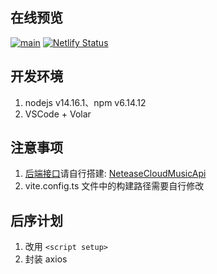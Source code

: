 ## 在线预览
[![main](https://github.com/Music-XT/MusicApp/actions/workflows/gh-pages.yml/badge.svg?branch=main)](https://music-xt.github.io/MusicApp)
[![Netlify Status](https://api.netlify.com/api/v1/badges/86d022ba-0a44-42d1-9b96-9afa5dd730db/deploy-status)](https://dev-music-xt.netlify.app)


## 开发环境
1. nodejs v14.16.1、npm v6.14.12
2. VSCode + Volar


## 注意事项
1. [后端接口](./.env#L1)请自行搭建: [NeteaseCloudMusicApi](https://github.com/Binaryify/NeteaseCloudMusicApi)
2. vite.config.ts 文件中的构建路径需要自行修改


## 后序计划
1. 改用 ```<script setup>```
2. 封装 axios